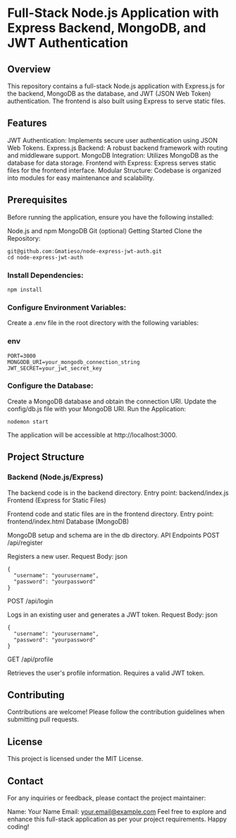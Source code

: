 # Full-Stack Node.js Application with Express Backend, MongoDB, and JWT Authentication
## Overview
This repository contains a full-stack Node.js application with Express.js for the backend, MongoDB as the database, and JWT (JSON Web Token) authentication. The frontend is also built using Express to serve static files.

## Features
JWT Authentication: Implements secure user authentication using JSON Web Tokens.
Express.js Backend: A robust backend framework with routing and middleware support.
MongoDB Integration: Utilizes MongoDB as the database for data storage.
Frontend with Express: Express serves static files for the frontend interface.
Modular Structure: Codebase is organized into modules for easy maintenance and scalability.
## Prerequisites
Before running the application, ensure you have the following installed:

Node.js and npm
MongoDB
Git (optional)
Getting Started
Clone the Repository:

```
git@github.com:Gmatieso/node-express-jwt-auth.git
cd node-express-jwt-auth
```
### Install Dependencies:
```
npm install
```
### Configure Environment Variables:

Create a .env file in the root directory with the following variables:

### env
```
PORT=3000
MONGODB_URI=your_mongodb_connection_string
JWT_SECRET=your_jwt_secret_key
```
### Configure the Database:
Create a MongoDB database and obtain the connection URI.
Update the config/db.js file with your MongoDB URI.
Run the Application:
```
nodemon start
```
The application will be accessible at http://localhost:3000.

## Project Structure
### Backend (Node.js/Express)

The backend code is in the backend directory.
Entry point: backend/index.js
Frontend (Express for Static Files)

Frontend code and static files are in the frontend directory.
Entry point: frontend/index.html
Database (MongoDB)

MongoDB setup and schema are in the db directory.
API Endpoints
POST /api/register

Registers a new user.
Request Body:
json
```
{
  "username": "yourusername",
  "password": "yourpassword"
}
```
POST /api/login

Logs in an existing user and generates a JWT token.
Request Body:
json
```
{
  "username": "yourusername",
  "password": "yourpassword"
}
```
GET /api/profile

Retrieves the user's profile information.
Requires a valid JWT token.
## Contributing
Contributions are welcome! Please follow the contribution guidelines when submitting pull requests.

## License
This project is licensed under the MIT License.

## Contact
For any inquiries or feedback, please contact the project maintainer:

Name: Your Name
Email: your.email@example.com
Feel free to explore and enhance this full-stack application as per your project requirements. Happy coding!
